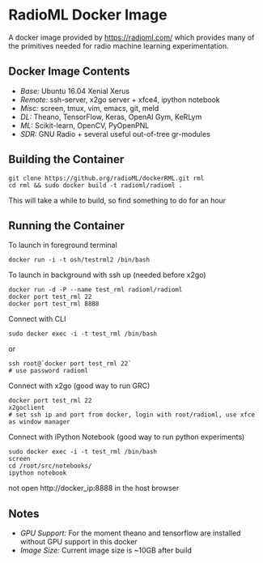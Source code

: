 
# RadioML Docker Image

A docker image provided by https://radioml.com/ which provides many of the primitives needed for radio machine learning experimentation.

## Docker Image Contents

 - *Base:*   Ubuntu 16.04 Xenial Xerus
 - *Remote:* ssh-server, x2go server + xfce4, ipython notebook
 - *Misc:*   screen, tmux, vim, emacs, git, meld
 - *DL:*     Theano, TensorFlow, Keras, OpenAI Gym, KeRLym
 - *ML:*     Scikit-learn, OpenCV, PyOpenPNL
 - *SDR:*    GNU Radio + several useful out-of-tree gr-modules

## Building the Container

```
git clone https://github.org/radioML/dockerRML.git rml
cd rml && sudo docker build -t radioml/radioml . 
```

This will take a while to build, so find something to do for an hour

## Running the Container

To launch in foreground terminal
```
docker run -i -t osh/testrml2 /bin/bash
```

To launch in background with ssh up (needed before x2go)
```
docker run -d -P --name test_rml radioml/radioml
docker port test_rml 22
docker port test_rml 8888
```

Connect with CLI
```
sudo docker exec -i -t test_rml /bin/bash
```
or
```
ssh root@`docker port test_rml 22`
# use password radioml
```

Connect with x2go (good way to run GRC)
```
docker port test_rml 22
x2goclient
# set ssh ip and port from docker, login with root/radioml, use xfce as window manager
```

Connect with iPython Notebook (good way to run python experiments)
```
sudo docker exec -i -t test_rml /bin/bash
screen
cd /root/src/notebooks/
ipython notebook
```
not open http://docker_ip:8888 in the host browser


## Notes

 - *GPU Support:* For the moment theano and tensorflow are installed without GPU support in this docker
 - *Image Size:* Current image size is ~10GB after build

